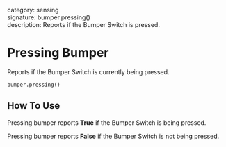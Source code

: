 category: sensing  
signature: bumper.pressing()  
description: Reports if the Bumper Switch is pressed.

# Pressing Bumper
 
Reports if the Bumper Switch is currently being pressed.

```don
bumper.pressing()
```

## How To Use

Pressing bumper reports **True** if the Bumper Switch is being pressed.

Pressing bumper reports **False** if the Bumper Switch is not being pressed.
	
<advanced>
</advanced>
